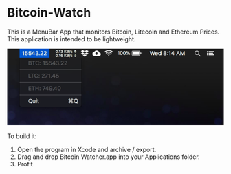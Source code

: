 # Bitcoin-Watch
This is a MenuBar App that monitors Bitcoin, Litecoin and Ethereum Prices.
This application is intended to be lightweight.

![alt text](https://github.com/danielreyes61/Bitcoin-Watch/blob/master/screenShot.png)

To build it:
  1. Open the program in Xcode and archive / export. 
  2. Drag and drop Bitcoin Watcher.app into your Applications folder.
  3. Profit
